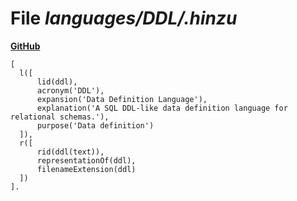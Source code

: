 # File _languages/DDL/.hinzu_
**[GitHub](https://github.com/softlang/yas/blob/master/languages/DDL/.hinzu)**
```
[
  l([
      lid(ddl),
      acronym('DDL'),
      expansion('Data Definition Language'),
      explanation('A SQL DDL-like data definition language for relational schemas.'),
      purpose('Data definition')
  ]),
  r([
      rid(ddl(text)),
      representationOf(ddl),
      filenameExtension(ddl)
  ])
].
```
